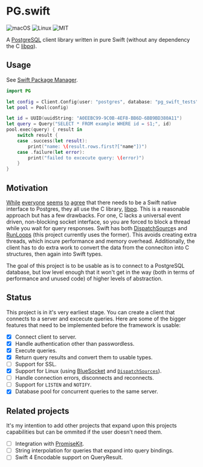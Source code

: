 # PG.swift

![macOS](https://img.shields.io/badge/os-macOS-green.svg?style=flat)
![Linux](https://img.shields.io/badge/os-linux-green.svg?style=flat)
![MIT](https://img.shields.io/badge/license-MIT-blue.svg?style=flat)

A [PostgreSQL](https://www.postgresql.org) client library written in pure Swift (without any dependency the C [libpq](https://www.postgresql.org/docs/9.5/static/libpq.html)).

## Usage

See [Swift Package Manager](https://swift.org/package-manager/#example-usage).

```swift
import PG

let config = Client.Config(user: "postgres", database: "pg_swift_tests")
let pool = Pool(config)

let id = UUID(uuidString: "A0EEBC99-9C0B-4EF8-BB6D-6BB9BD380A11")
let query = Query("SELECT * FROM example WHERE id = $1;", id)
pool.exec(query) { result in
	switch result {
	case .success(let result):
		print("name: \(result.rows.first?["name"])")
	case .failure(let error):
		print("failed to excecute query: \(error)")
	}
}
```

## Motivation

[While](https://github.com/ZewoGraveyard/PostgreSQL) [everyone](https://github.com/vapor-community/postgresql) [seems](https://github.com/stepanhruda/PostgreSQL-Swift) [to](https://github.com/PerfectlySoft/Perfect-PostgreSQL) [agree](https://github.com/IBM-Swift/Swift-Kuery-PostgreSQL) that there needs to be a Swift native interface to Postgres, they all use the C library, [libpq](https://www.postgresql.org/docs/9.5/static/libpq.html). This is a reasonable approach but has a few drawbacks. For one, C lacks a universal event driven, non-blocking socket interface, so you are forced to block a thread while you wait for query responses. Swift has both [DispatchSource](https://developer.apple.com/reference/dispatch/dispatchsource)s and [RunLoops](https://developer.apple.com/reference/foundation/runloop) (this project currently uses the former). This avoids creating extra threads, which incure performance and memory overhead. Additionally, the client has to do extra work to convert the data from the conneciton into C structures, then again into Swift types.

The goal of this project is to be usable as is to connect to a PostgreSQL database, but low level enough that it won't get in the way (both in terms of performance and unused code) of higher levels of abstraction.

## Status

This project is in it's very earliest stage. You can create a client that connects to a server and excecute queries. Here are some of the bigger features that need to be implemented before the framework is usable:

- [X] Connect client to server.
- [X] Handle authentication other than passwordless.
- [X] Execute queries.
- [X] Return query results and convert them to usable types.
- [ ] Support for SSL.
- [X] Support for Linux (using [BlueSocket](https://github.com/IBM-Swift/BlueSocket) and [`DispatchSources`](https://developer.apple.com/reference/dispatch/dispatchsource)).
- [ ] Handle connection errors, disconnects and reconnects.
- [ ] Support for `LISTEN` and `NOTIFY`.
- [X] Database pool for concurrent queries to the same server.

## Related projects

It's my intention to add other projects that expand upon this projects capabilities but can be ommited if the user doesn't need them.

- [ ] Integration with [PromiseKit](http://promisekit.org).
- [ ] String interpolation for queries that expand into query bindings.
- [ ] Swift 4 Encodable support on QueryResult.
